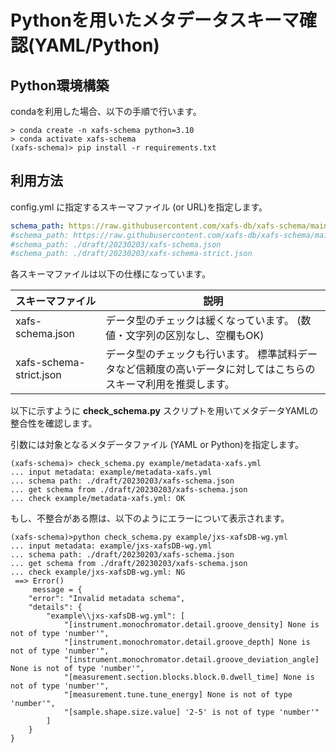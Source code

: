 # Pythonを用いたメタデータスキーマ確認(YAML/Python)



## Python環境構築

condaを利用した場合、以下の手順で行います。

```
> conda create -n xafs-schema python=3.10
> conda activate xafs-schema
(xafs-schema)> pip install -r requirements.txt
```



## 利用方法

config.yml に指定するスキーマファイル (or URL)を指定します。

```yaml
schema_path: https://raw.githubusercontent.com/xafs-db/xafs-schema/main/draft/20230203/xafs-schema.json
#schema_path: https://raw.githubusercontent.com/xafs-db/xafs-schema/main/draft/20230203/xafs-schema-strict.json
#schema_path: ./draft/20230203/xafs-schema.json
#schema_path: ./draft/20230203/xafs-schema-strict.json
```

各スキーマファイルは以下の仕様になっています。

| スキーマファイル        | 説明                                                         |
| ----------------------- | ------------------------------------------------------------ |
| xafs-schema.json        | データ型のチェックは緩くなっています。 (数値・文字列の区別なし、空欄もOK) |
| xafs-schema-strict.json | データ型のチェックも行います。 標準試料データなど信頼度の高いデータに対してはこちらのスキーマ利用を推奨します。 |



以下に示すように **check_schema.py** スクリプトを用いてメタデータYAMLの整合性を確認します。

引数には対象となるメタデータファイル (YAML or Python)を指定します。

```
(xafs-schema)> check_schema.py example/metadata-xafs.yml
... input metadata: example/metadata-xafs.yml
... schema path: ./draft/20230203/xafs-schema.json
... get schema from ./draft/20230203/xafs-schema.json
... check example/metadata-xafs.yml: OK
```



もし、不整合がある際は、以下のようにエラーについて表示されます。

```
(xafs-schema)>python check_schema.py example/jxs-xafsDB-wg.yml
... input metadata: example/jxs-xafsDB-wg.yml
... schema path: ./draft/20230203/xafs-schema.json
... get schema from ./draft/20230203/xafs-schema.json
... check example/jxs-xafsDB-wg.yml: NG
 ==> Error()
     message = {
    "error": "Invalid metadata schema",
    "details": {
        "example\\jxs-xafsDB-wg.yml": [
            "[instrument.monochromator.detail.groove_density] None is not of type 'number'",
            "[instrument.monochromator.detail.groove_depth] None is not of type 'number'",
            "[instrument.monochromator.detail.groove_deviation_angle] None is not of type 'number'",
            "[measurement.section.blocks.block.0.dwell_time] None is not of type 'number'",
            "[measurement.tune.tune_energy] None is not of type 'number'",
            "[sample.shape.size.value] '2-5' is not of type 'number'"
        ]
    }
}
```

